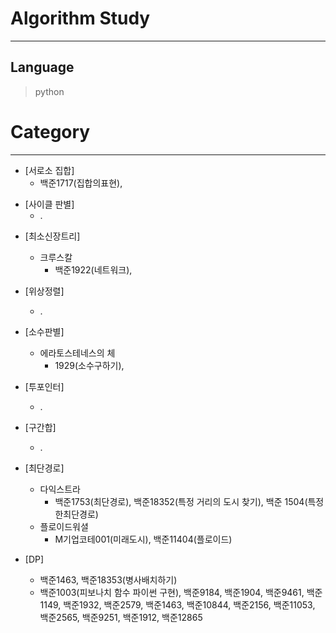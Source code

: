 # Algorithm Study
------------
## Language
> python
# Category 
------------
+ [서로소 집합]
  + 백준1717(집합의표현),

* [사이클 판별]
  * .

+ [최소신장트리]
  + 크루스칼
    + 백준1922(네트워크),

+ [위상정렬]
  + .

+ [소수판별]
  + 에라토스테네스의 체
    + 1929(소수구하기),

+ [투포인터]
  + .

+ [구간합]
  + .

+ [최단경로]
  + 다익스트라
    + 백준1753(최단경로), 백준18352(특정 거리의 도시 찾기), 백준 1504(특정한최단경로)
  + 플로이드워셜
    + M기업코테001(미래도시), 백준11404(플로이드) 

+ [DP]
  + 백준1463, 백준18353(병사배치하기)
  + 백준1003(피보나치 함수 파이썬 구현), 백준9184, 백준1904, 백준9461, 백준1149, 백준1932, 백준2579, 백준1463, 백준10844, 백준2156, 백준11053, 백준2565, 백준9251, 백준1912, 백준12865

